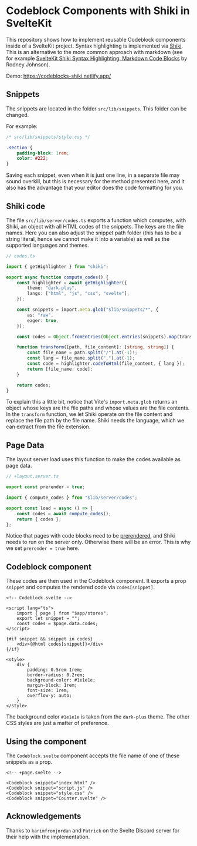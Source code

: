 # Codeblock Components with Shiki in SvelteKit

This repository shows how to implement reusable Codeblock components inside of a SvelteKit project. Syntax highlighting is implemented via [Shiki](https://github.com/shikijs/shiki). This is an alternative to the more common approach with markdown (see for example [SvelteKit Shiki Syntax Highlighting: Markdown Code Blocks](https://rodneylab.com/sveltekit-shiki-syntax-highlighting/) by Rodney Johnson).

Demo: https://codeblocks-shiki.netlify.app/

## Snippets

The snippets are located in the folder `src/lib/snippets`. This folder can be changed.

For example:

```css
/* src/lib/snippets/style.css */

.section {
    padding-block: 1rem;
    color: #222;
}
```

Saving each snippet, even when it is just one line, in a separate file may sound overkill, but this is necessary for the method presented here, and it also has the advantage that your editor does the code formatting for you.

## Shiki code

The file `src/lib/server/codes.ts` exports a function which computes, with Shiki, an object with all HTML codes of the snippets. The keys are the file names. Here you can also adjust the snippet path folder (this has to be a string literal, hence we cannot make it into a variable) as well as the supported languages and themes.

```typescript
// codes.ts

import { getHighlighter } from "shiki";

export async function compute_codes() {
    const highlighter = await getHighlighter({
        theme: "dark-plus",
        langs: ["html", "js", "css", "svelte"],
    });

    const snippets = import.meta.glob("$lib/snippets/*", {
        as: "raw",
        eager: true,
    });

    const codes = Object.fromEntries(Object.entries(snippets).map(transform));

    function transform([path, file_content]: [string, string]) {
        const file_name = path.split("/").at(-1)!;
        const lang = file_name.split(".").at(-1);
        const code = highlighter.codeToHtml(file_content, { lang });
        return [file_name, code];
    }

    return codes;
}
```

To explain this a little bit, notice that Vite's `import.meta.glob` returns an object whose keys are the file paths and whose values are the file contents. In the `transform` function, we let Shiki operate on the file content and replace the file path by the file name. Shiki needs the language, which we can extract from the file extension.

## Page Data

The layout server load uses this function to make the codes available as page data.

```typescript
// +layout.server.ts

export const prerender = true;

import { compute_codes } from "$lib/server/codes";

export const load = async () => {
    const codes = await compute_codes();
    return { codes };
};
```

Notice that pages with code blocks need to be [prerendered](https://kit.svelte.dev/docs/glossary#prerendering), and Shiki needs to run on the server only. Otherwise there will be an error. This is why we set `prerender = true` here.

## Codeblock component

These codes are then used in the Codeblock component. It exports a prop `snippet` and computes the rendered code via `codes[snippet]`.

```svelte
<!-- Codeblock.svelte -->

<script lang="ts">
    import { page } from "$app/stores";
    export let snippet = "";
    const codes = $page.data.codes;
</script>

{#if snippet && snippet in codes}
    <div>{@html codes[snippet]}</div>
{/if}

<style>
    div {
        padding: 0.5rem 1rem;
        border-radius: 0.2rem;
        background-color: #1e1e1e;
        margin-block: 1rem;
        font-size: 1rem;
        overflow-y: auto;
    }
</style>
```

The background color `#1e1e1e` is taken from the `dark-plus` theme. The other CSS styles are just a matter of preference.

## Using the component

The `Codeblock.svelte` component accepts the file name of one of these snippets as a prop.

```svelte
<!-- +page.svelte -->

<Codeblock snippet="index.html" />
<Codeblock snippet="script.js" />
<Codeblock snippet="style.css" />
<Codeblock snippet="Counter.svelte" />
```

## Acknowledgements

Thanks to `karimfromjordan` and `Patrick` on the Svelte Discord server for their help with the implementation.
